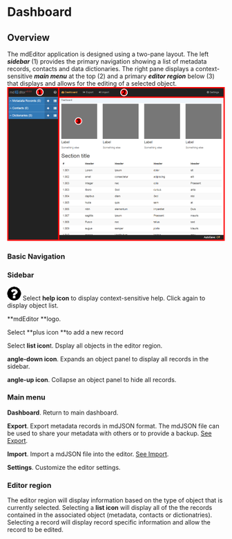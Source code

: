 # Dashboard

## Overview

The mdEditor application is designed using a two-pane layout. The left _**sidebar**_ \(1\) provides the primary navigation showing a list of metadata records, contacts and data dictionaries. The right pane displays a context-sensitive _**main menu**_ at the top \(2\) and a primary _**editor region**_ below \(3\) that displays and allows for the editing of a selected object.![](/assets/mdEditor_areas.png)

### Basic Navigation

### Sidebar

![](/assets/symbol_question-circle_32.png) Select **help icon** to display context-sensitive help. Click again to display object list.

**mdEditor **logo.

Select **plus icon **to add a new record

Select **list icon**t. Dsplay all objects in the editor region.

**angle-down icon**. Expands an object panel to display all records in the sidebar.

**angle-up icon**. Collapse an object panel to hide all records.

### Main menu

**Dashboard**. Return to main dashboard.

**Export**. Export metadata records in mdJSON format. The mdJSON file can be used to share your metadata with others or to provide a backup. [See Export](/export.md).

**Import**. Import a mdJSON file into the editor. [See Import](/import.md).

**Settings**. Customize the editor settings.

### Editor region

The editor region will display information based on the type of object that is currently selected. Selecting a **list icon** will display all of the the records contained in the associated object \(metadata, contacts or dictionatries\). Selecting a record will display record specific information and allow the record to be edited.

